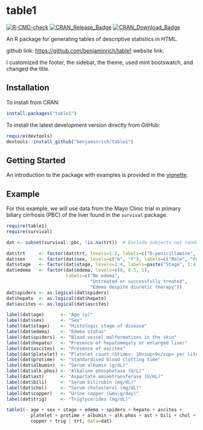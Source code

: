 # table1

[![R-CMD-check](https://github.com/benjaminrich/table1/workflows/R-CMD-check/badge.svg)](https://github.com/benjaminrich/table1/actions)
[![CRAN\_Release\_Badge](https://www.r-pkg.org/badges/version-ago/table1)](https://CRAN.R-project.org/package=table1)
[![CRAN\_Download\_Badge](https://cranlogs.r-pkg.org/badges/table1)](https://CRAN.R-project.org/package=table1)

An R package for generating tables of descriptive statistics in HTML.

github link: https://github.com/benjaminrich/table1
website link: 

I customized the footer, the sidebar, the theme, used mint bootswatch, and changed the title. 

## Installation

To install from CRAN:

``` r
install.packages("table1")
```

To install the latest development version directly from GitHub:

``` r
require(devtools)
devtools::install_github("benjaminrich/table1")
```

## Getting Started

An introduction to the package with examples is provided in the [vignette](https://benjaminrich.github.io/table1/vignettes/table1-examples.html).

## Example

For this example, we will use data from the Mayo Clinic trial in primary biliary cirrhosis (PBC) of the liver found in the `survival` package.

``` r
require(table1)
require(survival)

dat <- subset(survival::pbc, !is.na(trt))  # Exclude subjects not randomized

dat$trt     <- factor(dat$trt, levels=1:2, labels=c("D-penicillamine", "Placebo"))
dat$sex     <- factor(dat$sex, levels=c("m", "f"), labels=c("Male", "Female"))
dat$stage   <- factor(dat$stage, levels=1:4, labels=paste("Stage", 1:4))
dat$edema   <- factor(dat$edema, levels=c(0, 0.5, 1),
                      labels=c("No edema",
                               "Untreated or successfully treated",
                               "Edema despite diuretic therapy"))
dat$spiders <- as.logical(dat$spiders)
dat$hepato  <- as.logical(dat$hepato)
dat$ascites <- as.logical(dat$ascites)

label(dat$age)      <- "Age (y)"
label(dat$sex)      <- "Sex"
label(dat$stage)    <- "Histologic stage of disease"
label(dat$edema)    <- "Edema status"
label(dat$spiders)  <- "Blood vessel malformations in the skin"
label(dat$hepato)   <- "Presence of hepatomegaly or enlarged liver"
label(dat$ascites)  <- "Presence of ascites"
label(dat$platelet) <- "Platelet count (&times; 10<sup>9</sup> per liter)"
label(dat$protime)  <- "Standardised blood clotting time"
label(dat$albumin)  <- "Serum albumin (g/dL)"
label(dat$alk.phos) <- "Alkaline phosphotase (U/L)"
label(dat$ast)      <- "Aspartate aminotransferase (U/mL)"
label(dat$bili)     <- "Serum bilirubin (mg/dL)"
label(dat$chol)     <- "Serum cholesterol (mg/dL)"
label(dat$copper)   <- "Urine copper (&mu;g/day)"
label(dat$trig)     <- "Triglycerides (mg/dL)"

table1(~ age + sex + stage + edema + spiders + hepato + ascites +
         platelet + protime + albumin + alk.phos + ast + bili + chol +
         copper + trig | trt, data=dat)
```


